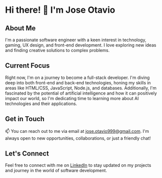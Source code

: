 # Hi there! 👋 I'm Jose Otavio

## About Me
I'm a passionate software engineer with a keen interest in technology, gaming, UX design, and front-end development. I love exploring new ideas and finding creative solutions to complex problems.

## Current Focus
Right now, I'm on a journey to become a full-stack developer. I'm diving deep into both front-end and back-end technologies, honing my skills in areas like HTML/CSS, JavaScript, Node.js, and databases. Additionally, I'm fascinated by the potential of artificial intelligence and how it can positively impact our world, so I'm dedicating time to learning more about AI technologies and their applications.

## Get in Touch
📫 You can reach out to me via email at jose.otavio999@gmail.com. I'm always open to new opportunities, collaborations, or just a friendly chat!

## Let's Connect
Feel free to connect with me on [LinkedIn]([https://www.linkedin.com/in/jose-otavio](https://www.linkedin.com/in/jose-otavio-deoliveira/)) to stay updated on my projects and journey in the world of software development.


